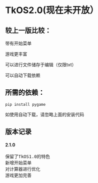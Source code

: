 # TkOS2.0(现在未开放）

## 较上一版比较：
带有开始菜单

游戏更丰富

可以进行文件储存于编辑（仅限txt）

可以自动下载依赖

## 所需的依赖：
```
pip install pygame
```
如使用自动下载，请忽略上面的安装代码
## 版本记录
#### 2.1.0
<pre>
保留了TkOS1.0的特色
新增开始菜单
对计算器进行优化
游戏更加完善
</pre>
